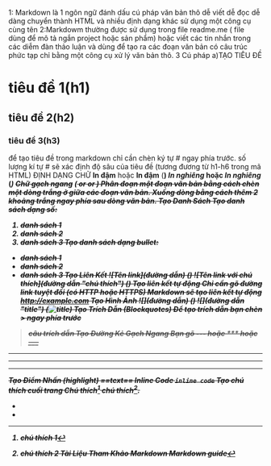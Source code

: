 1: Markdown là 1 ngôn ngữ đánh dấu cú pháp văn bản thô dễ viết dễ đọc dễ dàng chuyển thành HTML và nhiều định dạng khác sử dụng một công cụ cùng tên 
2:Markdowm thường được sử dụng trong file readme.me ( file dùng để mô tả ngắn project hoặc sản phẩm) hoặc viết các tin nhắn trong các diễm đàn thảo luận và dùng để tạo ra các đoạn văn bản có câu trúc phức tạp chỉ bằng một công cụ xử lý văn bản thô.
3 Cú pháp
a)TẠO TIÊU ĐỀ 
# tiêu đề 1(h1)
## tiêu đề 2(h2)
### tiêu đề 3(h3)
để tạo tiêu đề trong markdown chỉ cần chèn ký tự # ngay phía trước. số lượng kí tự # sẽ xác định độ sâu của tiêu đề (tương đương từ h1-h6 trong mã HTML)
ĐỊNH DẠNG CHỮ 
**In đậm** hoặc __In đậm__ (<b>)
*In nghiêng* hoặc _In nghiêng_ (<i>)
~~Chữ gạch ngang~~ (<strike> or <del> or <s>)
Phân đoạn một đoạn văn bản bằng cách chèn một dòng trắng ở giữa các đoạn văn bản.
Xuống dòng bằng cách thêm 2 khoảng trắng ngay phía sau dòng văn bản.
Tạo Danh Sách
Tạo danh sách dạng số:
1. danh sách 1
2. danh sách 2
3. danh sách 3
Tạo danh sách dạng bullet:
- danh sách 1
- danh sách 2
- danh sách 3
Tạo Liên Kết
![Tên link](đường dẫn) (<a>)
![Tên link với chú thích](đường dẫn "chú thích") (<a name="chú thích">)
Tạo liên kết tự động
Chỉ cần gõ đường link tuyệt đối (có HTTP hoặc HTTPS) Markdown sẽ tạo liên kết tự động
http://example.com
Tạo Hình Ảnh
![](đường dẫn) (<img />)
![](đường dẫn "title") (<img alt="title"/>)
Tạo Trích Dẫn (Blockquotes)
Để tạo trích dẫn bạn chèn > ngay phía trước 
> câu trích dẫn
Tạo Đường Kẻ Gạch Ngang
Bạn gõ --- hoặc *** hoặc ___ 
---
***
___
Tạo Điểm Nhấn (highlight)
==text==
Inline Code
`inline code`
Tạo chú thích cuối trang
Chú thích[^1] chú thích[^2].  

- [^1]: chú thích 1 
- [^2]: chú thích 2
Tài Liệu Tham Khảo
Markdown
Markdown guide
